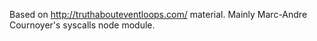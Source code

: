 Based on http://truthabouteventloops.com/ material. Mainly Marc-Andre Cournoyer's syscalls node module.
